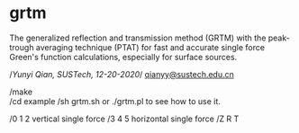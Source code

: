 # grtm 
The generalized reflection and transmission method (GRTM) with the peak-trough averaging technique (PTAT) for fast and accurate single force Green's function calculations, especially for surface sources.

/*Yunyi Qian, SUSTech, 12-20-2020*/
qianyy@sustech.edu.cn

/make  
/cd example
/sh grtm.sh or ./grtm.pl to see how to use it.

/0 1 2 vertical single force 
/3 4 5 horizontal single force
/Z R T
